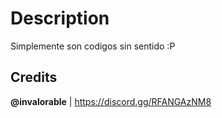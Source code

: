 # Description

Simplemente son codigos sin sentido :P

## Credits
**@invalorable**  |  https://discord.gg/RFANGAzNM8
